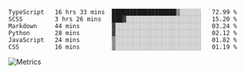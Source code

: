 <!--START_SECTION:waka-->

```text
TypeScript   16 hrs 33 mins  ██████████████████▒░░░░░░   72.99 %
SCSS         3 hrs 26 mins   ███▓░░░░░░░░░░░░░░░░░░░░░   15.20 %
Markdown     44 mins         ▓░░░░░░░░░░░░░░░░░░░░░░░░   03.24 %
Python       28 mins         ▓░░░░░░░░░░░░░░░░░░░░░░░░   02.12 %
JavaScript   24 mins         ▒░░░░░░░░░░░░░░░░░░░░░░░░   01.82 %
CSS          16 mins         ▒░░░░░░░░░░░░░░░░░░░░░░░░   01.19 %
```

<!--END_SECTION:waka-->

![Metrics](https://metrics.lecoq.io/TachibanaKimika?template=classic&base.activity=0&base.community=0&base.repositories=0&languages=1&isocalendar=1&isocalendar.duration=half-year&languages.limit=8&languages.sections=most-used&languages.colors=github&languages.threshold=0%25&languages.indepth=false&languages.recent.load=300&languages.recent.days=14&config.timezone=Asia%2FShanghai)
